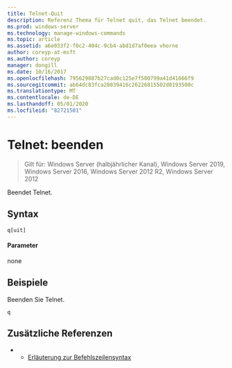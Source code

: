 ```yaml
---
title: Telnet-Quit
description: Referenz Thema für Telnet quit, das Telnet beendet.
ms.prod: windows-server
ms.technology: manage-windows-commands
ms.topic: article
ms.assetid: a6e033f2-f0c2-404c-9cb4-abd1d7af0eea vhorne
author: coreyp-at-msft
ms.author: coreyp
manager: dongill
ms.date: 10/16/2017
ms.openlocfilehash: 795629887b27cad0c125e7f580799a41d41666f9
ms.sourcegitcommit: ab64dc83fca28039416c26226815502d0193500c
ms.translationtype: MT
ms.contentlocale: de-DE
ms.lasthandoff: 05/01/2020
ms.locfileid: "82721501"
---
```

# <a name="telnet-quit"></a>Telnet: beenden

> Gilt für: Windows Server (halbjährlicher Kanal), Windows Server 2019, Windows Server 2016, Windows Server 2012 R2, Windows Server 2012

Beendet Telnet.   

## <a name="syntax"></a>Syntax  
```  
q[uit]  
```  
#### <a name="parameters"></a>Parameter  
none  
## <a name="examples"></a>Beispiele  
Beenden Sie Telnet.  
```  
q  
```  
## <a name="additional-references"></a>Zusätzliche Referenzen  
-   - [Erläuterung zur Befehlszeilensyntax](command-line-syntax-key.md)  

